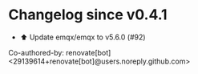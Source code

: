 # Changelog since v0.4.1
- ⬆️ Update emqx/emqx to v5.6.0 (#92)

Co-authored-by: renovate[bot] <29139614+renovate[bot]@users.noreply.github.com> 
